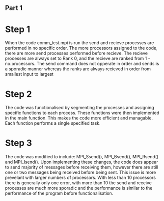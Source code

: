 ## Part 1 ##
# Step 1 # 
When the code comm_test.mpi is run the send and recieve processes are performed in no specific order. The more processors assigned to the code, there are more send processes performed before recieve. The recieve processes are always set to Rank 0, and the recieve are ranked from 1 - no.processors. The send command does not opperate in order and sends is a sporadic manner whereas the ranks are always recieved in order from smallest input to largest 

# Step 2 #
The code was functionalised by segmenting the processes and assigning specific functions to each process. These functions were then implemented in the main function. This makes the code more efficient and managable. Each function performs a single specified task. 

# Step 3 #
The code was modified to include: MPI_Ssend(), MPI_Bsend(), MPI_Rsend() and MPI_Isend(). Upon implementing these changes, the code does appear to send majority of messages before receiving them, however there are still one or two messages being received before being sent. This issue is more prevelant with larger numbers of processors. With less than 10 processors there is generally only one error, with more than 10 the send and receive processes are much more sporadic and the performance is similar to the performance of the program before functionalisation. 
